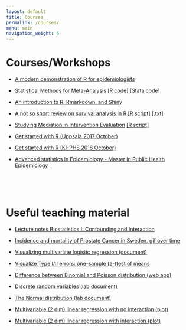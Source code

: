 ```yaml
---
layout: default
title: Courses
permalink: /courses/
menu: main
navigation_weight: 6
---
```


Courses/Workshops
=====================

- [A modern demonstration of R for epidemiologists](https://rpubs.com/alecri/introR-epi-dis)

- [ Statistical Methods for Meta-Analysis](/courses/meta-analysis.pdf)    [[R code]](https://rpubs.com/alecri/code_meta)     [[Stata code](/courses/code_suppl_meta_stata.html)] 

- [An introduction to R, Rmarkdown, and Shiny](/courses/R_md_shiny.html)

- [A not so short review on survival analysis in R](http://rpubs.com/alecri/258589)        [[R script]](/courses/review_survival.R) [[.txt]](/courses/review_survival.txt)  

- [Studying Mediation in Intervention Evaluation](/courses/mediation.pdf)    [[R script]](/courses/mediation.R)  

- [Get started with R (Uppsala 2017 October)](/courses/getStartedR_uuh.html)

- [Get started with R (KI-PHS 2016 October)](/courses/getStartedR.html)

- [Advanced statistics in Epidemiology - Master in Public Health Epidemiology]()


<div style="height:50px"></div>

Useful teaching material
=====================

- [Lecture notes Biostatistics I: Confounding and Interaction](https://rpubs.com/alecri/892471)

- [Incidence and mortality of Prostate Cancer in Sweden, gif over time](/downloads/map_rate.gif)  

- [Visualizing multivariate logistic regression (document)](http://rpubs.com/alecri/multivLogistic)  

- [Visualize Type I/II errors: one-sample (z-)test of means](http://alessiocrippa.com/shiny/hp_err)

- [Difference between Binomial and Poisson distribution (web app)](http://alessiocrippa.com/shiny/bin_poi)  

- [Discrete random variables (lab document)](http://rpubs.com/alecri/discr_rv)

- [The Normal distribution (lab document)](http://rpubs.com/alecri/norm_rv)

- [Multivariable (2 dim) linear regression with no interaction (plot)](https://plot.ly/~alecri/216/no-interaction)

- [Multivariable (2 dim) linear regression with interaction (plot)](https://plot.ly/~alecri/214/interaction)